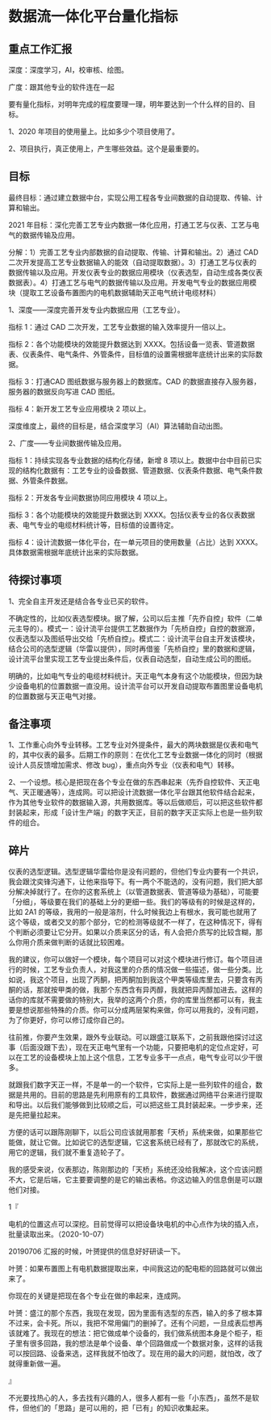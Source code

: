 # 数据流一体化平台量化指标

## 重点工作汇报

深度：深度学习，AI，校审核、绘图。

广度：跟其他专业的软件连在一起

要有量化指标，对明年完成的程度要理一理，明年要达到一个什么样的目的、目标。

1、2020 年项目的使用量上。比如多少个项目使用了。

2、项目执行，真正使用上，产生哪些效益。这个是最重要的。

## 目标

最终目标：通过建立数据中台，实现公用工程各专业间数据的自动提取、传输、计算和输出。

2021 年目标：深化完善工艺专业内数据一体化应用，打通工艺与仪表、工艺与电气的数据传输及应用。

分解：1）完善工艺专业内部数据的自动提取、传输、计算和输出。2）通过 CAD 二次开发提高工艺专业数据输入的能效（自动提取数据）。3）打通工艺与仪表的数据传输以及应用。开发仪表专业的数据应用模块（仪表选型，自动生成各类仪表数据表）。4）打通工艺与电气的数据传输以及应用。开发电气专业的数据应用模块（提取工艺设备布置图内的电机数据辅助天正电气统计电缆材料）

1、深度——深度完善开发专业内数据应用（工艺专业）。

指标 1：通过 CAD 二次开发，工艺专业数据的输入效率提升一倍以上。

指标 2：各个功能模块的效能提升数据达到 XXXX。包括设备一览表、管道数据表、仪表条件、电气条件、外管条件，目标值的设置需根据年底统计出来的实际数据。

指标 3：打通CAD 图纸数据与服务器上的数据库。CAD 的数据直接存入服务器，服务器的数据反向写进 CAD 图纸。

指标 4：新开发工艺专业应用模块 2 项以上。

深度维度上，最终的目标是，结合深度学习（AI）算法辅助自动出图。

2、广度——专业间数据传输及应用。

指标 1：持续实现各专业数据的结构化存储，新增 8 项以上。数据中台中目前已实现的结构化数据有：工艺专业的设备数据、管道数据、仪表条件数据、电气条件数据、外管条件数据。

指标 2：开发各专业间数据协同应用模块 4 项以上。

指标 3：各个功能模块的效能提升数据达到 XXXX。包括仪表专业的各仪表数据表、电气专业的电缆材料统计等，目标值的设置待定。

指标 4：设计流数据一体化平台，在一单元项目的使用数量（占比）达到 XXXX。具体数据需根据年底统计出来的实际数据。

## 待探讨事项

1、完全自主开发还是结合各专业已买的软件。

不确定性的，比如仪表选型模块。据了解，公司以后主推「先乔自控」软件（二单元主导的）。模式一：设计流平台提供工艺数据作为「先桥自控」自控的数据源，仪表选型以及图纸导出交给「先桥自控」。模式二：设计流平台自主开发该模块，结合公司的选型逻辑（华雷以提供），同时再借鉴「先桥自控」里的数据和逻辑，设计流平台里实现工艺专业提出条件后，仪表自动选型，自动生成公司的图纸。

明确的，比如电气专业的电缆材料统计。天正电气本身有这个功能模块，但因为缺少设备电机的位置数据一直没用。设计流平台可以开发自动提取布置图里设备电机的位置数据与天正电气对接。

## 备注事项

1、工作重心向外专业转移。工艺专业对外提条件，最大的两块数据是仪表和电气的，其中仪表的最多。后期工作的原则：在优化工艺专业数据一体化的同时（根据设计人员反馈增加需求、修改 bug），重点向外专业（仪表和电气）转移。

2、一个设想。核心是把现在各个专业在做的东西串起来（先乔自控软件、天正电气、天正暖通等），连成网。可以把设计流数据一体化平台跟其他软件结合起来，作为其他专业软件的数据输入源，共用数据库。等以后做顺后，可以把这些软件都封装起来，形成「设计生产端」的数字天正，目前的数字天正实际上也是一些列软件的组合。

## 碎片

仪表的选型逻辑。选型逻辑华雷给你是没有问题的，但他们专业内要有一个共识，我会跟沈奕锋沟通下，让他来指导下。有一两个不能选的，没有问题，我们把大部分解决掉就行了。在你的这套系统上（以管道数据表、管道等级为基础），可能要「分细」，等级要在我们的基础上分的更细一些。我们的等级有的时候是这样的，比如 2A1 的等级，我用的一般是溶剂，什么时候我边上有根水，我可能也就用了这个等级，或者交叉的那个部分，它的检测等级就不一样了，在这种情况下，得有个判断必须要让它分开。如果以介质来区分的话，有人会把介质写的比较含糊，那么你用介质来做判断的话就比较困难。

我的建议，你可以做好一个模块，每个项目可以对这个模块进行修订。每个项目进行的时候，工艺专业负责人，对我这里的介质的情况做一些描述，做一些分类。比如说，我这个项目，出现了丙酮，把丙酮加到我这个甲类等级库里去，只要含有丙酮的话，那就按甲类的做，我那个东西含有异丙醇，我就把异丙醇加进去。这样的话你的库就不需要做的特别大，我举的这两个介质，你的库里当然都可以有，我主要是想说那些特殊的介质。你可以分成两层架构来做，你可以用我的，没有问题，为了你更好，你可以修订成你自己的。

往前推，你要产生效果，跟外专业联动。可以跟盛江联系下，之前我跟他探讨过这事（后面没跟下去），现在天正电气里有一个功能，只要把电机的定位点定好，可以在工艺的设备模块上加上这个信息，工艺专业多干一点点，电气专业可以少干很多。

就跟我们数字天正一样，不是单一的一个软件，它实际上是一些列软件的组合，数据是共用的。目前的思路是先利用原有的工具软件，数据通过网络平台来进行提取和导出。以后我们能够做到比较顺之后，可以把这些工具封装起来。一步步来，还是先把量拉起来。

方便的话可以跟陈刚聊下，以后公司应该就用那套「天桥」系统来做，如果那些它能做，就让它做。比如说它的选型逻辑，它这套系统已经有了，那就改它的系统，用它的逻辑，我们就不重复造轮子了。

我的感受来说，仪表那边，陈刚那边的「天桥」系统还没给我解决，这个应该问题不大，它是后端，它主要要调整的是它的输出表格。你这边输入的信息倒是可以跟他们对接。

1『

电机的位置这点可以深挖。目前觉得可以把设备块电机的中心点作为块的插入点，批量读取出来。（2020-10-07）

20190706 汇报的时候，叶赟提供的信息好好研读一下。

叶赟：如果布置图上有电机数据提取出来，中间我这边的配电柜的回路就可以做出来了。

你现在的关键是把现在各个专业在做的串起来，连成网。

叶赟：盛江的那个东西，我现在发现，因为里面有选型的东西，输入的多了根本算不过来，会卡死。所以，我把不常用偏门的删掉了。还有个问题，一旦成表后想再该就难了。我现在的想法：把它做成单个设备的，我们做系统图本身是个柜子，柜子里有很多回路，我的想法是单个设备、单个回路做成一个数据对象，这样的话我可以按回路、设备来选，这样我就不怕改了。现在用的最大的问题，就怕改，改了就得重新做一遍。

』

不光要找热心的人，多去找有兴趣的人，很多人都有一些「小东西」，虽然不是软件，但他们的「思路」是可以用的，把「已有」的知识收集起来。